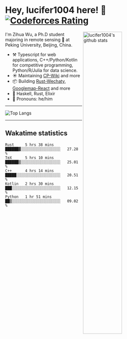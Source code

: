 # Hey, lucifer1004 here! :wave: [![Codeforces Rating](https://cfrating.ihcr.top/?user=lucifer1004&style=flat-square)](https://codeforces.com/profile/lucifer1004)

<img width="50%" align="right" alt="lucifer1004's github stats" src="https://github-readme-stats.vercel.app/api?username=lucifer1004&show_icons=true">

I'm Zihua Wu, a Ph.D student majoring in remote sensing :satellite: at Peking University, Beijing, China.

- :hammer_and_pick: Typescript for web applications, C++/Python/Kotlin for competitive programming, Python/R/Julia for data science.
- :sunny: Maintaining [CP-Wiki](https://cp-wiki.vercel.app) and more 
- :package: Building [Rust-Wechaty](https://github.com/wechaty/rust-wechaty), [Googlemap-React](https://github.com/googlemap-react/googlemap-react) and more
- :seedling: Haskell, Rust, Elixir
- :man: Pronouns: he/him

---

![Top Langs](https://github-readme-stats.vercel.app/api/top-langs/?username=lucifer1004&layout=compact)

---

## Wakatime statistics

<!--START_SECTION:waka-->
```text
Rust     5 hrs 38 mins   ██████▓░░░░░░░░░░░░░░░░░░   27.28 % 
TeX      5 hrs 10 mins   ██████▒░░░░░░░░░░░░░░░░░░   25.01 % 
C++      4 hrs 14 mins   █████░░░░░░░░░░░░░░░░░░░░   20.51 % 
Kotlin   2 hrs 30 mins   ███░░░░░░░░░░░░░░░░░░░░░░   12.15 % 
Python   1 hr 51 mins    ██▒░░░░░░░░░░░░░░░░░░░░░░   09.02 % 
```
<!--END_SECTION:waka-->
